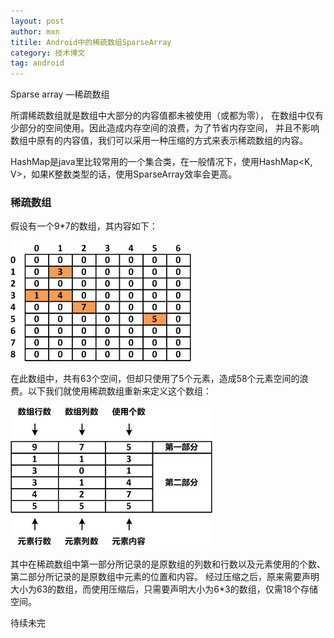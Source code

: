 ```yaml
---
layout: post
author: mxn
titile: Android中的稀疏数组SparseArray
category: 技术博文
tag: android
---
```


Sparse array —稀疏数组

所谓稀疏数组就是数组中大部分的内容值都未被使用（或都为零），
在数组中仅有少部分的空间使用。因此造成内存空间的浪费，为了节省内存空间，
并且不影响数组中原有的内容值，我们可以采用一种压缩的方式来表示稀疏数组的内容。

HashMap是java里比较常用的一个集合类，在一般情况下，使用HashMap<K, V>，如果K整数类型的话，使用SparseArray效率会更高。

### 稀疏数组

假设有一个9*7的数组，其内容如下：

![](https://raw.githubusercontent.com/mxn21/mxn21.github.io/master/public/img/img42.jpg)

在此数组中，共有63个空间，但却只使用了5个元素，造成58个元素空间的浪费。以下我们就使用稀疏数组重新来定义这个数组：

![](https://raw.githubusercontent.com/mxn21/mxn21.github.io/master/public/img/img43.jpg)

其中在稀疏数组中第一部分所记录的是原数组的列数和行数以及元素使用的个数、第二部分所记录的是原数组中元素的位置和内容。
经过压缩之后，原来需要声明大小为63的数组，而使用压缩后，只需要声明大小为6*3的数组，仅需18个存储空间。

<!-- more-->

待续未完






